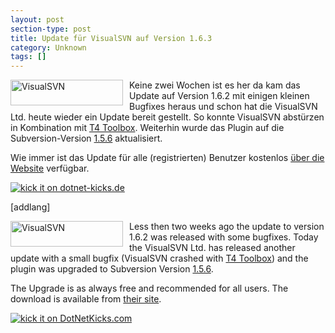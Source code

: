 ```yaml
---
layout: post
section-type: post
title: Update für VisualSVN auf Version 1.6.3
category: Unknown
tags: []
---
```

<p><a href="http://www.visualsvn.com/" target="_blank"><img title="VisualSVN" style="border-top-width: 0px; display: inline; border-left-width: 0px; border-bottom-width: 0px; margin: 0px 10px 5px 0px; border-right-width: 0px" height="41" alt="VisualSVN" src="http://anheledirwp.blob.core.windows.net/wordpress/2009/03/VisualSVN2.gif" width="180" align="left" border="0" /></a> Keine zwei Wochen ist es her da kam das Update auf Version 1.6.2 mit einigen kleinen Bugfixes heraus und schon hat die VisualSVN Ltd. heute wieder ein Update bereit gestellt. So konnte VisualSVN abstürzen in Kombination mit <a href="http://www.codeplex.com/t4toolbox" target="_blank">T4 Toolbox</a>. Weiterhin wurde das Plugin auf die Subversion-Version <a href="http://svn.collab.net/repos/svn/tags/1.5.6/CHANGES" target="_blank">1.5.6</a> aktualisiert.</p>  <p>Wie immer ist das Update für alle (registrierten) Benutzer kostenlos <a href="http://www.visualsvn.com/visualsvn/download/" target="_blank">über die Website</a> verfügbar.</p>  <p><a href="http://dotnet-kicks.de/kick/?url=http%3a%2f%2fgordon-breuer.de%2fpost%2f2009%2f03%2f16%2fUpdate-fur-VisualSVN-auf-Version-163.aspx"><img alt="kick it on dotnet-kicks.de" src="http://dotnet-kicks.de/Services/Images/KickItImageGenerator.ashx?url=http%3a%2f%2fgordon-breuer.de%2fpost%2f2009%2f03%2f16%2fUpdate-fur-VisualSVN-auf-Version-163.aspx" border="0" /></a></p> [addlang]   <p><a href="http://www.visualsvn.com/" target="_blank"><img title="VisualSVN" style="border-top-width: 0px; display: inline; border-left-width: 0px; border-bottom-width: 0px; margin: 0px 10px 5px 0px; border-right-width: 0px" height="41" alt="VisualSVN" src="http://anheledirwp.blob.core.windows.net/wordpress/2009/03/VisualSVN2.gif" width="180" align="left" border="0" /></a>Less then two weeks ago the update to version 1.6.2 was released with some bugfixes. Today the VisualSVN Ltd. has released another update with a small bugfix (VisualSVN crashed with <a href="http://www.codeplex.com/t4toolbox" target="_blank">T4 Toolbox</a>) and the plugin was upgraded to Subversion Version <a href="http://svn.collab.net/repos/svn/tags/1.5.6/CHANGES" target="_blank">1.5.6</a>.</p>  <p>The Upgrade is as always free and recommended for all users. The download is available from <a href="http://www.visualsvn.com/visualsvn/download/" target="_blank">their site</a>.</p>  <p><a href="http://www.dotnetkicks.com/kick/?url=http%3a%2f%2fgordon-breuer.de%2fpost%2f2009%2f03%2f16%2fUpdate-fur-VisualSVN-auf-Version-163.aspx%23addilang"><img alt="kick it on DotNetKicks.com" src="http://www.dotnetkicks.com/Services/Images/KickItImageGenerator.ashx?url=http%3a%2f%2fgordon-breuer.de%2fpost%2f2009%2f03%2f16%2fUpdate-fur-VisualSVN-auf-Version-163.aspx%23addilang" border="0" /></a></p>
